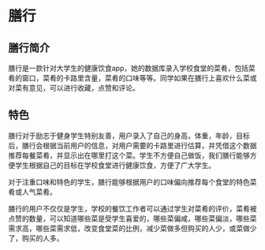 # 膳行
## 膳行简介
膳行是一款针对大学生的健康饮食app，她的数据库录入学校食堂的菜肴，包括菜肴的窗口，菜肴的卡路里含量，菜肴的口味等等。同学如果在膳行上喜欢什么菜或对菜有意见，可以进行收藏，点赞和评论。


## 特色
膳行对于励志于健身学生特别友善，用户录入了自己的身高，体重，年龄，目标后，膳行会根据当前用户的信息，对用户需要的卡路里进行估算，并凭借这个数据推荐每餐菜肴，并显示出在哪里打这个菜。学生不方便自己做饭，我们膳行能够方便学生根据自己的目标在学校食堂进行健康饮食，方便了广大学生。


对于注重口味和特色的学生，膳行能够根据用户的口味偏向推荐每个食堂的特色菜肴或人气菜肴。


膳行的用户不仅仅是学生，学校的餐饮工作者可以通过学生对菜肴的评价，菜肴被点赞的数量，可以知道哪些菜是受学生喜爱的，哪些菜偏咸，哪些菜偏淡，哪些菜需求高，哪些菜需求低，改变食堂菜的比例，减少菜做多但购买的人少，或菜做少了，购买的人多。
